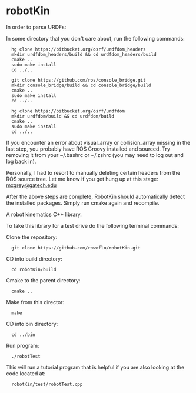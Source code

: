 robotKin
========

In order to parse URDFs:

In some directory that you don't care about, run the following commands:

      hg clone https://bitbucket.org/osrf/urdfdom_headers
      mkdir urdfdom_headers/build && cd urdfdom_headers/build
      cmake ..
      sudo make install
      cd ../..

      git clone https://github.com/ros/console_bridge.git
      mkdir console_bridge/build && cd console_bridge/build
      cmake ..
      sudo make install
      cd ../..

      hg clone https://bitbucket.org/osrf/urdfdom
      mkdir urdfdom/build && cd urdfdom/build
      cmake ..
      sudo make install
      cd ../..

If you encounter an error about visual_array or collision_array missing in the last step, you probably have ROS Groovy installed and sourced. Try removing it from your ~/.bashrc or ~/.zshrc (you may need to log out and log back in).

Personally, I had to resort to manually deleting certain headers from the ROS source tree. Let me know if you get hung up at this stage: mxgrey@gatech.edu

After the above steps are complete, RobotKin should automatically detect the installed packages. Simply run cmake again and recompile.

A robot kinematics C++ library.

To take this library for a test drive do the following terminal commands:

Clone the repository:

      git clone https://github.com/rowoflo/robotKin.git

CD into build directory:

      cd robotKin/build

Cmake to the parent directory:

      cmake ..

Make from this director:

      make

CD into bin directory:

      cd ../bin

Run program:

      ./robotTest

This will run a tutorial program that is helpful if you are also looking at the code located at:

      robotKin/test/robotTest.cpp


